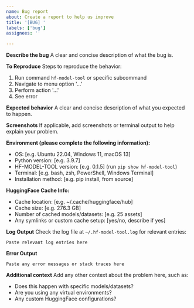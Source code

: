 ```yaml
---
name: Bug report
about: Create a report to help us improve
title: '[BUG] '
labels: ['bug']
assignees: ''

---
```


**Describe the bug**
A clear and concise description of what the bug is.

**To Reproduce**
Steps to reproduce the behavior:
1. Run command `hf-model-tool` or specific subcommand
2. Navigate to menu option '...'
3. Perform action '...'
4. See error

**Expected behavior**
A clear and concise description of what you expected to happen.

**Screenshots**
If applicable, add screenshots or terminal output to help explain your problem.

**Environment (please complete the following information):**
 - OS: [e.g. Ubuntu 22.04, Windows 11, macOS 13]
 - Python version: [e.g. 3.9.7]
 - HF-MODEL-TOOL version: [e.g. 0.1.5] (run `pip show hf-model-tool`)
 - Terminal: [e.g. bash, zsh, PowerShell, Windows Terminal]
 - Installation method: [e.g. pip install, from source]

**HuggingFace Cache Info:**
 - Cache location: [e.g. ~/.cache/huggingface/hub]
 - Cache size: [e.g. 276.3 GB]
 - Number of cached models/datasets: [e.g. 25 assets]
 - Any symlinks or custom cache setup: [yes/no, describe if yes]

**Log Output**
Check the log file at `~/.hf-model-tool.log` for relevant entries:
```
Paste relevant log entries here
```

**Error Output**
```
Paste any error messages or stack traces here
```

**Additional context**
Add any other context about the problem here, such as:
- Does this happen with specific models/datasets?
- Are you using any virtual environments?
- Any custom HuggingFace configurations?